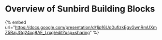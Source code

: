 # Overview of Sunbird Building Blocks



{% embed url="https://docs.google.com/presentation/d/1jp16Ud0ufizkEgvGwnRmUXmZ5BajJGq24xq8AE_Lrxg/edit?usp=sharing" %}
